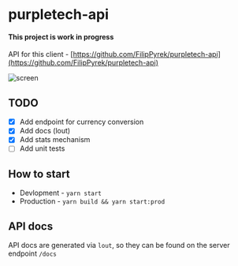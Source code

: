 # purpletech-api

#### This project is work in progress

API for this client - [https://github.com/FilipPyrek/purpletech-api](https://github.com/FilipPyrek/purpletech-api)

![screen](https://cloud.githubusercontent.com/assets/6282843/26675204/4f13a8f2-46c3-11e7-8110-0f05472ecc1e.png)

## TODO

- [x] Add endpoint for currency conversion
- [x] Add docs (lout)
- [x] Add stats mechanism
- [ ] Add unit tests

## How to start

- Devlopment - `yarn start`
- Production - `yarn build && yarn start:prod`

## API docs
API docs are generated via `lout`, so they can be found on the server endpoint `/docs`

